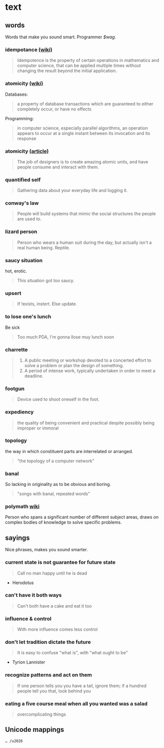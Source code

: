 # text

## words
Words that make you sound smart. Programmer _$wag_.

### idempotance [(wiki)](http://en.wikipedia.org/wiki/Idempotence)
> Idempotence is the property of certain operations in mathematics and computer
> science, that can be applied multiple times without changing the result beyond
> the initial application.

### atomicity [(wiki)](http://en.wikipedia.org/wiki/Atomicity#Computing)
Databases:
> a property of database transactions which are guaranteed to either completely
> occur, or have no effects

Programming:
> in computer science, especially parallel algorithms, an operation appears
> to occur at a single instant between its invocation and its response

### atomicity [(article)](http://blog.intercom.io/design-futures-1-creating-systems-not-products/)
> The job of designers is to create amazing atomic units, and have people
> consume and interact with them.

### quantified self
> Gathering data about your everyday life and logging it.

### conway's law
> People will build systems that mimic the social structures the people are used to.

### lizard person
> Person who wears a human suit during the day, but actually isn't a real human
> being. Reptile.

### saucy situation
hot, erotic.
> This situation got too saucy.

### upsert
> If !exists, instert. Else update.

### to lose one's lunch
Be sick
> Too much PDA, I'm gonna llose muy lunch soon

### charrette
> 1. A public meeting or workshop devoted to a concerted effort to solve a
problem or plan the design of something.
> 2. A period of intense work, typically undertaken in order to meet a deadline.

### footgun
> Device used to shoot oneself in the foot.

### expediency
> the quality of being convenient and practical despite possibly being improper
> or immoral

### topology
the way in which constituent parts are interrelated or arranged.
> "the topology of a computer network"

### banal
So lacking in originality as to be obvious and boring.
> "songs with banal, repeated words"

### polymath [wiki](https://en.wikipedia.org/wiki/Polymath)
Person who spans a significant number of different subject areas, draws on
complex bodies of knowledge to solve specific problems.

## sayings
Nice phrases, makes you sound smarter.

### current state is not guarantee for future state
> Call no man happy until he is dead

- Herodotus

### can't have it both ways
> Can't both have a cake and eat it too

### influence & control
> With more influence comes less control

### don't let tradition dictate the future
> It is easy to confuse "what is", with "what ought to be"

- Tyrion Lannister

### recognize patterns and act on them
> If one person tells you you have a tail, ignore them; if a hundred people
tell you that, look behind you

### eating a five course meal when all you wanted was a salad
> overcomplicating things

## Unicode mappings
```txt
… /u2026
```
